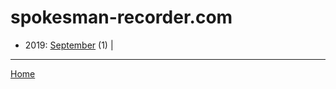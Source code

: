 # spokesman-recorder.com

  * 2019: 
      [September](./spokesman-recorder-com-2019-09.md) (1) | 

----

[Home](../)
